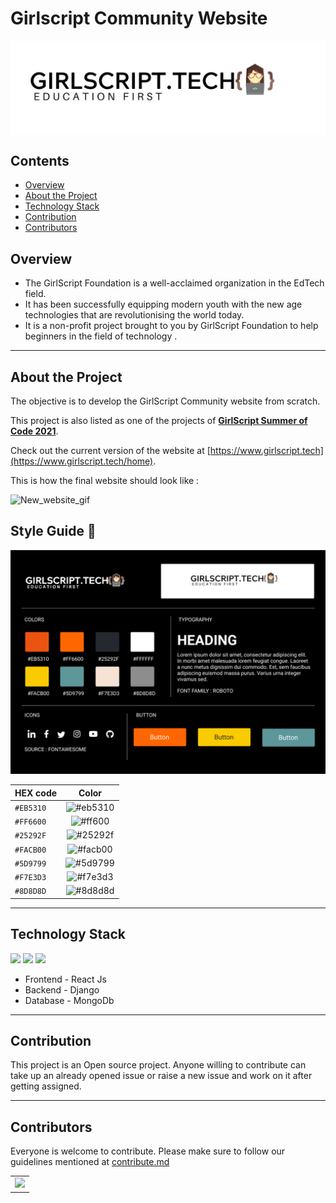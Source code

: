 

# Girlscript Community Website

  <div align="center">
	 <img align="center" src="assets\GS_logo_black (1).png" alt="Image of gs"/>
  </div>


## Contents

- [Overview](#overview)
- [About the Project](#about-the-project) 
- [Technology Stack](#technology-stack)
- [Contribution](#contribution)
- [Contributors](#contributors)


## Overview

 - The GirlScript Foundation is a well-acclaimed organization in the EdTech field. 
 - It has been successfully equipping modern youth with the new age technologies that are revolutionising the world today.
 -  It is a non-profit project brought to you by GirlScript Foundation to help beginners in the field of technology .
 
 ---


## About the Project

 The objective is to develop the GirlScript Community website from scratch.

 This project is also listed as one of the projects of **[GirlScript Summer of Code 2021](https://gssoc.girlscript.tech/index.html)**.

 Check out the current version of the website at [https://www.girlscript.tech](https://www.girlscript.tech/home). 

  This is how the final website should look like : 

  ![New_website_gif](./assets/girlscript_community_website_new.gif)

## Style Guide 🎨

  ![GirlScript_Style_Guide](./Assets/GirlScript_StyleGuide.png)


| HEX code        | Color       | 
| ------------- |:-------------:| 
| `#EB5310`      | ![#eb5310](https://via.placeholder.com/15/eb5310/000000?text=+)      |  
| `#FF6600`      | ![#ff600](https://via.placeholder.com/15/ff6600/000000?text=+)       |  
| `#25292F`      | ![#25292f](https://via.placeholder.com/15/25292f/000000?text=+)      |  
| `#FACB00`      | ![#facb00](https://via.placeholder.com/15/facb00/000000?text=+)      |  
| `#5D9799`      | ![#5d9799](https://via.placeholder.com/15/5d9799/000000?text=+)      |  
| `#F7E3D3`      | ![#f7e3d3](https://via.placeholder.com/15/f7e3d3/000000?text=+)      |  
| `#8D8D8D`      | ![#8d8d8d](https://via.placeholder.com/15/8d8d8d/000000?text=+)      |  


---


## Technology Stack

 <img src="https://img.shields.io/badge/ReactJS%20-%2320232a.svg?logo=react" > <img src="https://img.shields.io/badge/-Django-darkgreen?logo=django" > <img src="https://img.shields.io/badge/-MongoDB-yellow?style=flat&logo=mongoDB">

- Frontend - React Js
- Backend - Django
- Database - MongoDb

---


## Contribution

This project is an Open source project. Anyone willing to contribute can take up an already opened issue or raise a new issue and work on it after getting assigned.

---


## Contributors

Everyone is welcome to contribute. Please make sure to follow our guidelines mentioned at [contribute.md](contribute.md)

<table>
	<tr>
		<td>
			<a href="https://github.com/girlscript/Girscript-Community-Website/graphs/contributors">
        <img src="https://contrib.rocks/image?repo=girlscript/Girscript-Community-Website" />
      </a>
		</td>
	</tr>
</table>

